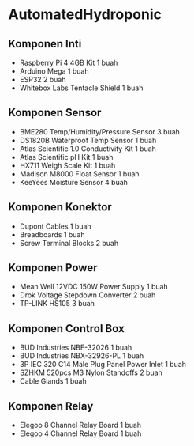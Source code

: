 # AutomatedHydroponic

## Komponen Inti
- Raspberry Pi 4 4GB Kit                  1 buah
- Arduino Mega                            1 buah
- ESP32                                   2 buah
- Whitebox Labs Tentacle Shield           1 buah

## Komponen Sensor
- BME280 Temp/Humidity/Pressure Sensor    3 buah
- DS1820B Waterproof Temp Sensor          1 buah
- Atlas Scientific 1.0 Conductivity Kit   1 buah
- Atlas Scientific pH Kit                 1 buah
- HX711 Weigh Scale Kit                   1 buah
- Madison M8000 Float Sensor              1 buah
- KeeYees Moisture Sensor                 4 buah

## Komponen Konektor
- Dupont Cables                           1 buah 
- Breadboards                             1 buah
- Screw Terminal Blocks                   2 buah 

## Komponen Power
- Mean Well 12VDC 150W Power Supply       1 buah
- Drok Voltage Stepdown Converter         2 buah
- TP-LINK HS105                           3 buah	

## Komponen Control Box
- BUD Industries NBF-32026                    1 buah 
- BUD Industries NBX-32926-PL                 1 buah 
- 3P IEC 320 C14 Male Plug Panel Power Inlet  1 buah
- SZHKM 520pcs M3 Nylon Standoffs             2 buah
- Cable Glands                                1 buah

## Komponen Relay
- Elegoo 8 Channel Relay Board                1 buah
- Elegoo 4 Channel Relay Board                1 buah
